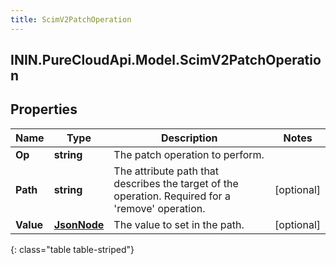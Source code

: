 ```yaml
---
title: ScimV2PatchOperation
---
```

## ININ.PureCloudApi.Model.ScimV2PatchOperation

## Properties

|Name | Type | Description | Notes|
|------------ | ------------- | ------------- | -------------|
| **Op** | **string** | The patch operation to perform. | |
| **Path** | **string** | The attribute path that describes the target of the operation. Required for a &#39;remove&#39; operation. | [optional] |
| **Value** | [**JsonNode**](JsonNode.html) | The value to set in the path. | [optional] |
{: class="table table-striped"}


